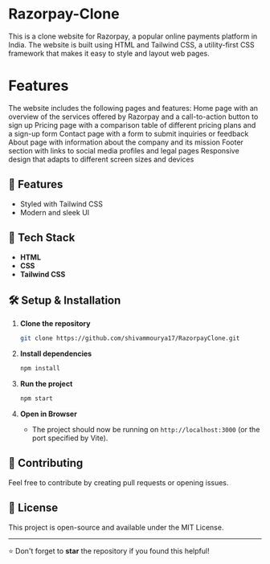# Razorpay-Clone
This is a clone website for Razorpay, a popular online payments platform in India. The website is built using HTML and Tailwind CSS, a utility-first CSS framework that makes it easy to style and layout web pages.

# Features
The website includes the following pages and features:
Home page with an overview of the services offered by Razorpay and a call-to-action button to sign up
Pricing page with a comparison table of different pricing plans and a sign-up form
Contact page with a form to submit inquiries or feedback
About page with information about the company and its mission
Footer section with links to social media profiles and legal pages
Responsive design that adapts to different screen sizes and devices

## 📌 Features

- Styled with Tailwind CSS
- Modern and sleek UI

## 🚀 Tech Stack

- **HTML**
- **CSS**
- **Tailwind CSS**

## 🛠️ Setup & Installation

1. **Clone the repository**

   ```sh
   git clone https://github.com/shivammourya17/RazorpayClone.git
   ```

2. **Install dependencies**

   ```sh
   npm install
   ```

3. **Run the project**

   ```sh
   npm start
   ```

4. **Open in Browser**

   - The project should now be running on `http://localhost:3000` (or the port specified by Vite).

## 🌟 Contributing

Feel free to contribute by creating pull requests or opening issues.

## 📜 License

This project is open-source and available under the MIT License.

---

⭐ Don't forget to **star** the repository if you found this helpful!


